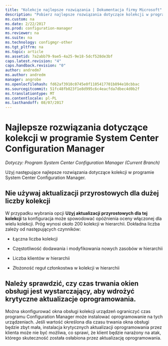 ```yaml
---
title: "Kolekcje najlepsze rozwiązania | Dokumentacja firmy Microsoft"
description: "Pobierz najlepsze rozwiązania dotyczące kolekcji w programie System Center Configuration Manager."
ms.custom: na
ms.date: 2/22/2017
ms.prod: configuration-manager
ms.reviewer: na
ms.suite: na
ms.technology: configmgr-other
ms.tgt_pltfrm: na
ms.topic: article
ms.assetid: 7a2abb79-9ae5-4a25-9e18-5dcf528de3bf
caps.latest.revision: "4"
caps.handback.revision: "0"
author: andredm7
ms.author: andredm
manager: angrobe
ms.openlocfilehash: fd62af3910c0745e0f1105417701b894e10cbbac
ms.sourcegitcommit: 51fc48fb023f1e8d995c6c4eacfda7dbec4d0b2f
ms.translationtype: MT
ms.contentlocale: pl-PL
ms.lasthandoff: 08/07/2017
---
```

# <a name="best-practices-for-collections-in-system-center-configuration-manager"></a>Najlepsze rozwiązania dotyczące kolekcji w programie System Center Configuration Manager

*Dotyczy: Program System Center Configuration Manager (Current Branch)*

Użyj następujące najlepsze rozwiązania dotyczące kolekcji w programie System Center Configuration Manager.  

## <a name="do-not-use-incremental-updates-for-a-large-number-of-collections"></a>Nie używaj aktualizacji przyrostowych dla dużej liczby kolekcji  
 W przypadku wybrania opcji **Użyj aktualizacji przyrostowych dla tej kolekcji** ta konfiguracja może spowodować opóźnienia oceny włączonej dla wielu kolekcji. Próg wynosi około 200 kolekcji w hierarchii. Dokładna liczba zależy od następujących czynników:  

-   Łączna liczba kolekcji  

-   Częstotliwość dodawania i modyfikowania nowych zasobów w hierarchii  

-   Liczba klientów w hierarchii  

-   Złożoność reguł członkostwa w kolekcji w hierarchii  

## <a name="make-sure-that-maintenance-windows-are-large-enough-to-deploy-critical-software-updates"></a>Należy sprawdzić, czy czas trwania okien obsługi jest wystarczający, aby wdrożyć krytyczne aktualizacje oprogramowania.  
 Można skonfigurować okna obsługi kolekcji urządzeń ograniczyć czas programu Configuration Manager może instalować oprogramowanie na tych urządzeniach. Jeśli wartość określona dla czasu trwania okna obsługi będzie zbyt mała, instalacja krytycznych aktualizacji oprogramowania przez klienta może nie być możliwa, co sprawi, że klient będzie narażony na atak, którego skuteczność została osłabiona przez aktualizację oprogramowania.  
